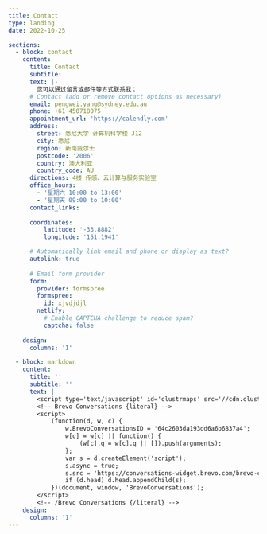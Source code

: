 ```yaml
---
title: Contact
type: landing
date: 2022-10-25

sections:
  - block: contact
    content:
      title: Contact
      subtitle:
      text: |-
        您可以通过留言或邮件等方式联系我：
      # Contact (add or remove contact options as necessary)
      email: pengwei.yang@sydney.edu.au
      phone: +61 450718075
      appointment_url: 'https://calendly.com'
      address: 
        street: 悉尼大学 计算机科学楼 J12
        city: 悉尼
        region: 新南威尔士
        postcode: '2006'
        country: 澳大利亚
        country_code: AU
      directions: 4楼 传感、云计算与服务实验室
      office_hours:
        - '星期六 10:00 to 13:00'
        - '星期天 09:00 to 10:00'
      contact_links:
      
      coordinates:
          latitude: '-33.8882'
          longitude: '151.1941'

      # Automatically link email and phone or display as text?
      autolink: true
      
      # Email form provider
      form:
        provider: formspree
        formspree:
          id: xjvdjdjl
        netlify:
          # Enable CAPTCHA challenge to reduce spam?
          captcha: false
        
    design:
      columns: '1'

  - block: markdown
    content:
      title: ''
      subtitle: ''
      text: |-
        <script type='text/javascript' id='clustrmaps' src='//cdn.clustrmaps.com/map_v2.js?cl=ffffff&w=a&t=tt&d=IPz9CHURQbIcxY1LcH-h8QSuFwl3DVHDYvYkveXsHqc&co=2d78ad&cmo=3acc3a&cmn=ff5353&ct=ffffff'></script>
        <!-- Brevo Conversations {literal} -->
        <script>
            (function(d, w, c) {
                w.BrevoConversationsID = '64c2603da193dd6a6b6837a4';
                w[c] = w[c] || function() {
                    (w[c].q = w[c].q || []).push(arguments);
                };
                var s = d.createElement('script');
                s.async = true;
                s.src = 'https://conversations-widget.brevo.com/brevo-conversations.js';
                if (d.head) d.head.appendChild(s);
            })(document, window, 'BrevoConversations');
        </script>
        <!-- /Brevo Conversations {/literal} -->
    design:
      columns: '1'
---
```


